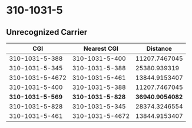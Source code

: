 # 310-1031-5
## Unrecognized Carrier


| CGI | Nearest CGI | Distance |
|-----|-------------|----------|
| 310-1031-5-388 | 310-1031-5-400 | 11207.7467045 |
| 310-1031-5-345 | 310-1031-5-388 | 25380.939319 |
| 310-1031-5-4672 | 310-1031-5-461 | 13844.9153407 |
| 310-1031-5-400 | 310-1031-5-388 | 11207.7467045 |
| **310-1031-5-569** | **310-1031-5-828** | **36940.9054082** |
| 310-1031-5-828 | 310-1031-5-345 | 28374.3246554 |
| 310-1031-5-461 | 310-1031-5-4672 | 13844.9153407 |
